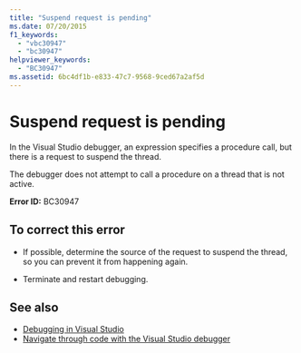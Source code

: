 ```yaml
---
title: "Suspend request is pending"
ms.date: 07/20/2015
f1_keywords: 
  - "vbc30947"
  - "bc30947"
helpviewer_keywords: 
  - "BC30947"
ms.assetid: 6bc4df1b-e833-47c7-9568-9ced67a2af5d
---
```

# Suspend request is pending
In the Visual Studio debugger, an expression specifies a procedure call, but there is a request to suspend the thread.  
  
 The debugger does not attempt to call a procedure on a thread that is not active.  
  
 **Error ID:** BC30947  
  
## To correct this error  
  
- If possible, determine the source of the request to suspend the thread, so you can prevent it from happening again.  
  
- Terminate and restart debugging.  
  
## See also

- [Debugging in Visual Studio](/visualstudio/debugger/debugger-feature-tour)
- [Navigate through code with the Visual Studio debugger](/visualstudio/debugger/navigating-through-code-with-the-debugger)
